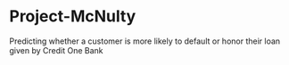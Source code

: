 # Project-McNulty
Predicting whether a customer is more likely to default or honor their loan given by Credit One Bank
